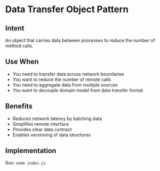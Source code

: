 # Data Transfer Object Pattern

## Intent
An object that carries data between processes to reduce the number of method calls.

## Use When
- You need to transfer data across network boundaries
- You want to reduce the number of remote calls
- You need to aggregate data from multiple sources
- You want to decouple domain model from data transfer format

## Benefits
- Reduces network latency by batching data
- Simplifies remote interface
- Provides clear data contract
- Enables versioning of data structures

## Implementation
Run: `node index.js`
